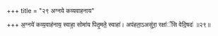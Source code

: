 +++
title = "२९ अग्नये कव्यवाहनाय"

+++
अ॒ग्नये॑ कव्य॒वाह॑नाय॒ स्वाहा॒ सोमा॑य पितृ॒मते॒ स्वाहा॑। अप॑हता॒ऽअसु॑रा॒ रक्षा॑ँसि वेदि॒षदः॑ ॥२९॥